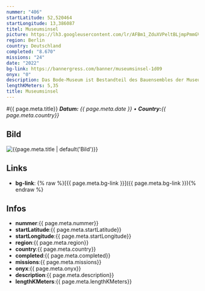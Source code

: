 ```yaml
---
nummer: "406"
startLatitude: 52,520464
startLongitude: 13,386087
titel: Museumsinsel
picture: https://lh3.googleusercontent.com/lr/AFBm1_ZduXVPeltBLjmpPmmGV_IHUm2UsE4LdUETyTjkX8vX4MUIN_77c3yx9a94ps7XGkzedRNYOeTGaGGIKlZJ0MzzpAoipAR-fxxD_ovFej7U0XJ4Aa77msASLWJ3w5KgK2VmDql6HMPsQkY88daTpbAZDvIkS7IKJWXWmphw0MDdXcBNUFf580REjD3O_iEz0pPQwQ8H5qdiQgL3K34k3N4V5F1R2CEKQD0eq8S5SbTIPzUy5WjKPYKRdPqvdJFLzO8CVVAReTQL7TnpNi-iNuB83C0o1be7zoCnyo5eyTHC38pwKZz6dhg1QOeP0H2RGzKyt7TdVEYuNR84wny8DCT42M3_GAsinm2glJwSd1PF-gSX8C1M-FaEhE6QWr8qbXbPTYsZ0-7z3kKdt9z76NxdyATZi3JsOSCKZ0WZuVrmHFZsTmtGfWs-d88zrSdMnDHG_jJk9_cL98WbeQ-uOtXeZNdlXj8A2sHLYq2ezaZt2BEa7k1yiSan4_KL2EDaYLLEj8VfVQISBd5d9GaRn68rLO41K82d6wqe_z7POluXu8rnRXiBVVsHhtTI9BMKV-uFInu0pDh6K6PTXkFqzD9icNF30ENSmyeOT4eYt2dVigEYSHZVDMPWQpi4CshywKAH3UrslmRV-Q5CuR2faNFdjUxOGas9Ubik9JfVhLJPlwzDhZDruM0GE2WbJ55DQFWMaEw9aAcLOE3JHyW5WpYqPwDX1pEbRhSL9auIE3oAwglzG01cuDeDw-29X9W2pfRkkwPb7pEWE2YpDBz-zvHzYBf2Omo0oRxp2ldScYQ22xOENXtZJqaQjpkEQyMRyZnaEiWULp6vaE3ncg8-PkKNHg2V9TM
region: Berlin
country: Deutschland
completed: "8.670"
missions: "24"
date: "2022"
bg-link: https://bannergress.com/banner/museumsinsel-1d09
onyx: "0"
description: Das Bode-Museum ist Bestandteil des Bauensembles der Museumsinsel und Weltkulturerbe der UNESCO. Erbaut von 1898 bis 1904 im Auftrag Kaiser Wilhelms II..
lengthKMeters: 5,35
title: Museumsinsel
---
```


#{{ page.meta.title}}
_**Datum:** {{ page.meta.date }} • **Country:**{{ page.meta.country}}_

## Bild
![{{page.meta.title | default('Bild')}}]({{page.meta.picture}})

## Links
- **bg-link**: {% raw %}[{{ page.meta.bg-link }}]({{ page.meta.bg-link }}){% endraw %}

## Infos
- **nummer**:{{ page.meta.nummer}}
- **startLatitude**:{{ page.meta.startLatitude}}
- **startLongitude**:{{ page.meta.startLongitude}}
- **region**:{{ page.meta.region}}
- **country**:{{ page.meta.country}}
- **completed**:{{ page.meta.completed}}
- **missions**:{{ page.meta.missions}}
- **onyx**:{{ page.meta.onyx}}
- **description**:{{ page.meta.description}}
- **lengthKMeters**:{{ page.meta.lengthKMeters}}

